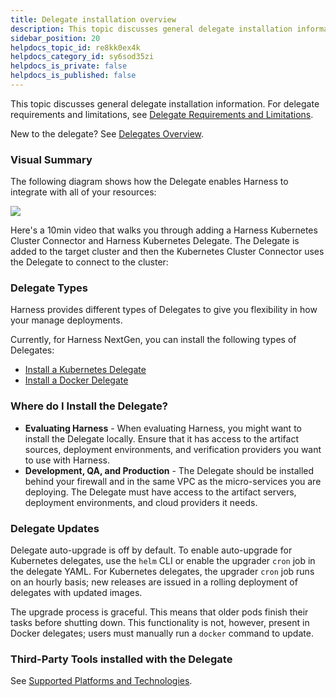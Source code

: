 ```yaml
---
title: Delegate installation overview
description: This topic discusses general delegate installation information. For delegate requirements and limitations, see Delegate Requirements and Limitations. New to the Delegate? See Delegates Overview. Visu…
sidebar_position: 20
helpdocs_topic_id: re8kk0ex4k
helpdocs_category_id: sy6sod35zi
helpdocs_is_private: false
helpdocs_is_published: false
---
```


This topic discusses general delegate installation information. For delegate requirements and limitations, see [Delegate Requirements and Limitations](/docs/platform/2_Delegates/get-started-with-delegates/delegate-requirements-and-limitations.md). 

New to the delegate? See [Delegates Overview](/docs/platform/2_Delegates/get-started-with-delegates/delegates-overview.md).

### Visual Summary

The following diagram shows how the Delegate enables Harness to integrate with all of your resources:

![](./static/delegate-installation-overview-05.png)

Here's a 10min video that walks you through adding a Harness Kubernetes Cluster Connector and Harness Kubernetes Delegate. The Delegate is added to the target cluster and then the Kubernetes Cluster Connector uses the Delegate to connect to the cluster:

<docvideo src="https://www.youtube.com/embed/wUC23lmqfnY?feature=oembed" />

### Delegate Types

Harness provides different types of Delegates to give you flexibility in how your manage deployments.

Currently, for Harness NextGen, you can install the following types of Delegates:

* [Install a Kubernetes Delegate](/docs/platform/2_Delegates/advanced-installation/install-a-kubernetes-delegate.md)
* [Install a Docker Delegate](/docs/platform/2_Delegates/install-delegates/install-a-delegate.md)


### Where do I Install the Delegate?

* **Evaluating Harness** - When evaluating Harness, you might want to install the Delegate locally. Ensure that it has access to the artifact sources, deployment environments, and verification providers you want to use with Harness.
* **Development, QA, and Production** - The Delegate should be installed behind your firewall and in the same VPC as the micro-services you are deploying. The Delegate must have access to the artifact servers, deployment environments, and cloud providers it needs.

### Delegate Updates

Delegate auto-upgrade is off by default. To enable auto-upgrade for Kubernetes delegates, use the `helm` CLI or enable the upgrader `cron` job in the delegate YAML.  For Kubernetes delegates, the upgrader `cron` job runs on an hourly basis; new releases are issued in a rolling deployment of delegates with updated images. 

The upgrade process is graceful. This means that older pods finish their tasks before shutting down. This functionality is not, however, present in Docker delegates; users must manually run a `docker` command to update.


### Third-Party Tools installed with the Delegate

See [Supported Platforms and Technologies](docs/getting-started/supported-platforms-and-technologies.md).


